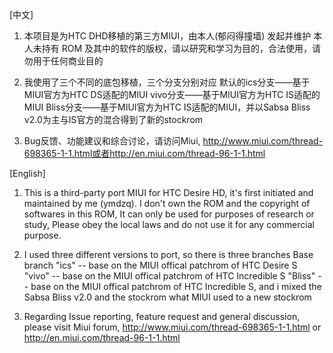 [中文]

1. 本项目是为HTC DHD移植的第三方MIUI，由本人(郁闷得撞墙) 发起并维护
   本人未持有 ROM 及其中的软件的版权，请以研究和学习为目的，合法使用，请勿用于任何商业目的

2. 我使用了三个不同的底包移植，三个分支分别对应
   默认的ics分支——基于MIUI官方为HTC DS适配的MIUI
   vivo分支——基于MIUI官方为HTC IS适配的MIUI
   Bliss分支——基于MIUI官方为HTC IS适配的MIUI，并以Sabsa Bliss v2.0为主与IS官方的混合得到了新的stockrom
   

3. Bug反馈、功能建议和综合讨论，请访问Miui,
   http://www.miui.com/thread-698365-1-1.html或者http://en.miui.com/thread-96-1-1.html


[English]

1. This is a third-party port MIUI for HTC Desire HD, it's first initiated and maintained by me (ymdzq).
   I don't own the ROM and the copyright of softwares in this ROM, It can only be used for purposes of research or study,
   Please obey the local laws and do not use it for any commercial purpose.

2. I used three different versions to port, so there is three branches
   Base branch "ics" -- base on the MIUI offical patchrom of HTC Desire S
   "vivo" -- base on the MIUI offical patchrom of HTC Incredible S
   "Bliss" -- base on the MIUI offical patchrom of HTC Incredible S, and i mixed the Sabsa Bliss v2.0 and the stockrom what MIUI used to a new stockrom

3. Regarding Issue reporting, feature request and general discussion, please visit Miui forum,
   http://www.miui.com/thread-698365-1-1.html or http://en.miui.com/thread-96-1-1.html
